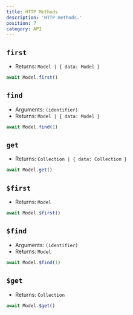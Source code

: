 ```yaml
---
title: HTTP Methods
description: 'HTTP methods.'
position: 7
category: API
---
```


## `first`
- Returns: `Model | { data: Model }`

```js
await Model.first()
```

## `find`
- Arguments: `(identifier)`
- Returns: `Model | { data: Model }`

```js
await Model.find(1)
```

## `get`
- Returns: `Collection | { data: Collection }`

```js
await Model.get()
```

## `$first`
- Returns: `Model`

```js
await Model.$first()
```

## `$find`
- Arguments: `(identifier)`
- Returns: `Model`

```js
await Model.$find(1)
```

## `$get`
- Returns: `Collection`

```js
await Model.$get()
```
